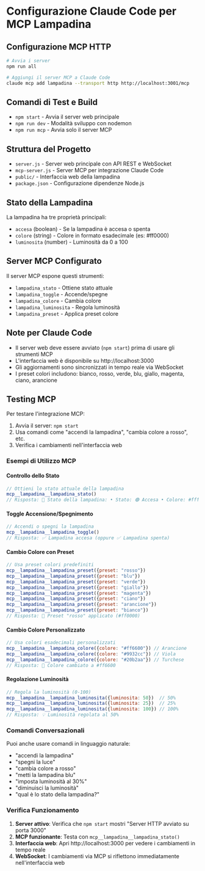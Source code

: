 # Configurazione Claude Code per MCP Lampadina

## Configurazione MCP HTTP
```bash
# Avvia i server
npm run all

# Aggiungi il server MCP a Claude Code
claude mcp add lampadina --transport http http://localhost:3001/mcp
```

## Comandi di Test e Build
- `npm start` - Avvia il server web principale
- `npm run dev` - Modalità sviluppo con nodemon
- `npm run mcp` - Avvia solo il server MCP

## Struttura del Progetto
- `server.js` - Server web principale con API REST e WebSocket
- `mcp-server.js` - Server MCP per integrazione Claude Code
- `public/` - Interfaccia web della lampadina
- `package.json` - Configurazione dipendenze Node.js

## Stato della Lampadina
La lampadina ha tre proprietà principali:
- `accesa` (boolean) - Se la lampadina è accesa o spenta
- `colore` (string) - Colore in formato esadecimale (es: #ff0000)
- `luminosita` (number) - Luminosità da 0 a 100

## Server MCP Configurato
Il server MCP espone questi strumenti:
- `lampadina_stato` - Ottiene stato attuale
- `lampadina_toggle` - Accende/spegne
- `lampadina_colore` - Cambia colore
- `lampadina_luminosita` - Regola luminosità
- `lampadina_preset` - Applica preset colore

## Note per Claude Code
- Il server web deve essere avviato (`npm start`) prima di usare gli strumenti MCP
- L'interfaccia web è disponibile su http://localhost:3000
- Gli aggiornamenti sono sincronizzati in tempo reale via WebSocket
- I preset colori includono: bianco, rosso, verde, blu, giallo, magenta, ciano, arancione

## Testing MCP
Per testare l'integrazione MCP:
1. Avvia il server: `npm start`
2. Usa comandi come "accendi la lampadina", "cambia colore a rosso", etc.
3. Verifica i cambiamenti nell'interfaccia web

### Esempi di Utilizzo MCP

#### Controllo dello Stato
```javascript
// Ottieni lo stato attuale della lampadina
mcp__lampadina__lampadina_stato()
// Risposta: 🔌 Stato della lampadina: • Stato: 🟢 Accesa • Colore: #ffffff • Luminosità: 100%
```

#### Toggle Accensione/Spegnimento
```javascript
// Accendi o spegni la lampadina
mcp__lampadina__lampadina_toggle()
// Risposta: ✅ Lampadina accesa (oppure ✅ Lampadina spenta)
```

#### Cambio Colore con Preset
```javascript
// Usa preset colori predefiniti
mcp__lampadina__lampadina_preset({preset: "rosso"})
mcp__lampadina__lampadina_preset({preset: "blu"})
mcp__lampadina__lampadina_preset({preset: "verde"})
mcp__lampadina__lampadina_preset({preset: "giallo"})
mcp__lampadina__lampadina_preset({preset: "magenta"})
mcp__lampadina__lampadina_preset({preset: "ciano"})
mcp__lampadina__lampadina_preset({preset: "arancione"})
mcp__lampadina__lampadina_preset({preset: "bianco"})
// Risposta: 🎯 Preset "rosso" applicato (#ff0000)
```

#### Cambio Colore Personalizzato
```javascript
// Usa colori esadecimali personalizzati
mcp__lampadina__lampadina_colore({colore: "#ff6600"}) // Arancione
mcp__lampadina__lampadina_colore({colore: "#9932cc"}) // Viola
mcp__lampadina__lampadina_colore({colore: "#20b2aa"}) // Turchese
// Risposta: 🎨 Colore cambiato a #ff6600
```

#### Regolazione Luminosità
```javascript
// Regola la luminosità (0-100)
mcp__lampadina__lampadina_luminosita({luminosita: 50})  // 50%
mcp__lampadina__lampadina_luminosita({luminosita: 25})  // 25%
mcp__lampadina__lampadina_luminosita({luminosita: 100}) // 100%
// Risposta: 💡 Luminosità regolata al 50%
```

### Comandi Conversazionali
Puoi anche usare comandi in linguaggio naturale:
- "accendi la lampadina"
- "spegni la luce"
- "cambia colore a rosso"
- "metti la lampadina blu"
- "imposta luminosità al 30%"
- "diminuisci la luminosità"
- "qual è lo stato della lampadina?"

### Verifica Funzionamento
1. **Server attivo**: Verifica che `npm start` mostri "Server HTTP avviato su porta 3000"
2. **MCP funzionante**: Testa con `mcp__lampadina__lampadina_stato()`
3. **Interfaccia web**: Apri http://localhost:3000 per vedere i cambiamenti in tempo reale
4. **WebSocket**: I cambiamenti via MCP si riflettono immediatamente nell'interfaccia web